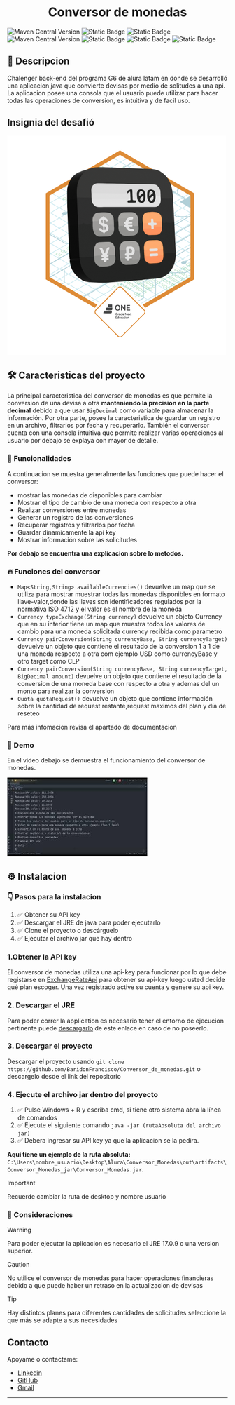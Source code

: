 

<h1 style="text-align:center;">Conversor de monedas</h1>


![Maven Central Version](https://img.shields.io/maven-central/v/org.junit.jupiter/junit-jupiter-api?versionPrefix=5.10.2&style=for-the-badge&logo=junit5&label=JUnit5&color=824D74&link=https%3A%2F%2Fjunit.org%2Fjunit5%2Fdocs%2Fsnapshot%2Frelease-notes%2F)
![Static Badge](https://img.shields.io/badge/Java-17.0.9-orange?style=for-the-badge&link=https%3A%2F%2Fwww.oracle.com%2Fjava%2Ftechnologies%2Fjavase%2Fjdk17-archive-downloads.html)
![Static Badge](https://img.shields.io/badge/Json_-8A2BE2?style=for-the-badge&logo=json&labelColor=gray)
![Maven Central Version](https://img.shields.io/maven-central/v/com.google.code.gson/gson?versionPrefix=2.10.1&style=for-the-badge&label=Gson&color=153448&link=https%3A%2F%2Fgithub.com%2Fgoogle%2Fgson)
![Static Badge](https://img.shields.io/badge/Release%20Date-April-D20062?style=for-the-badge&labelColor=5F374B)
![Static Badge](https://img.shields.io/badge/status-finished-416D19?style=for-the-badge&labelColor=76885B)
![Static Badge](https://img.shields.io/badge/Licence-Mit-cyan?style=for-the-badge)



## 📝 Descripcion
Chalenger back-end del programa G6 de alura latam en donde se desarrolló una aplicacion java que convierte devisas por medio de solitudes a una api.
La aplicacion posee una consola que el usuario puede utilizar para hacer todas las operaciones de conversion,
es intuitiva y de facil uso.


## Insignia del desafió
![image](src/main/resources/Badge-Conversor.png)



## 🛠️ Caracteristicas del proyecto
La principal caracteristica del conversor de monedas es que permite la conversion de una devisa a otra 
**manteniendo la precision en la parte decimal** debido a que usar `BigDecimal` como variable para almacenar la información.
Por otra parte, posee la caracteristica de guardar un registro en un archivo, filtrarlos por fecha y recuperarlo.
También el conversor cuenta con una consola intuitiva que permite realizar varias operaciones al usuario por debajo se explaya
con mayor de detalle.


### 🔧 Funcionalidades
A continuacion se muestra generalmente las funciones que puede hacer el conversor:
* mostrar las monedas de disponibles para cambiar
* Mostrar el tipo de cambio de una moneda con respecto a otra 
* Realizar conversiones entre monedas 
* Generar un registro de las conversiones
* Recuperar registros y filtrarlos por fecha
* Guardar dinamicamente la api key
* Mostrar información sobre las solicitudes

**Por debajo se encuentra una explicacion sobre lo metodos.**


### 🔥 Funciones del conversor
 * `Map<String,String> availableCurrencies()` devuelve un map que se utiliza para mostrar muestrar todas las monedas disponibles en formato llave-valor,donde las llaves son identificadores regulados por la normativa ISO 4712 y el valor es el nombre de la moneda
 *  `Currency typeExchange(String currency)` devuelve un objeto Currency que en su interior tiene un map que muestra todos los valores de cambio para una moneda solicitada currency recibida como parametro
 *  `Currency pairConversion(String currencyBase, String currencyTarget)` devuelve un objeto que contiene el resultado de la conversion 1 a 1 de una moneda respecto a otra com ejemplo USD como currencyBase y otro target como CLP
 *  `Currency pairConversion(String currencyBase, String currencyTarget, BigDecimal amount)` devuelve un objeto que contiene el resultado de la conversion de una moneda base con respecto a otra y ademas del un monto para realizar la conversion
 *   `Quota quotaRequest()` devuelve un objeto que contiene información sobre la cantidad de request restante,request maximos del plan y día de reseteo



Para más infomacion revisa el apartado de documentacion
### 💽 Demo
En el video debajo se demuestra el funcionamiento del conversor de monedas.

[![conversor_demonstration](img.png)](https://www.youtube.com/watch?v=ZxvYIUQZ7EY)



## ⚙️ Instalacion

### 👇 Pasos para la instalacion
   1. ✅ Obtener su API key
   2. ✅ Descargar el JRE de java para poder ejecutarlo
   3. ✅ Clone el proyecto o descárguelo
   4. ✅ Ejecutar el archivo jar que hay dentro

### 1.Obtener la API key
El conversor de monedas utiliza una api-key para funcionar por lo que debe registarse en [ExchangeRateApi]() para obtener su api-key luego usted decide qué plan escoger. Una vez registrado active su cuenta y genere su api key.
### 2. Descargar el JRE
Para poder correr la application es necesario tener el entorno de ejecucion pertinente puede [descargarlo](https://www.oracle.com/java/technologies/downloads/) de este enlace en caso de no poseerlo.
### 3. Descargar el proyecto
Descargar el proyecto usando `git clone https://github.com/BaridonFrancisco/Conversor_de_monedas.git` o descargelo desde el link del repositorio
### 4. Ejecute el archivo jar dentro del proyecto
 1. ✅ Pulse Windows + R y escriba cmd, si tiene otro sistema abra la línea de comandos
 2. ✅ Ejecute el siguiente comando `java -jar (rutaAbsoluta del archivo jar)`
 3. ✅ Debera ingresar su API key ya que la aplicacion se la pedira.

**Aquí tiene un ejemplo de la ruta absoluta:** 
`C:\Users\nombre_usuario\Desktop\Alura\Conversor_Monedas\out\artifacts\Conversor_Monedas_jar\Conversor_Monedas.jar`.
>[!IMPORTANT]
> Recuerde cambiar la ruta de desktop y nombre usuario

### 👀 Consideraciones
> [!WARNING]
> Para poder ejecutar la aplicacion es necesario el JRE 17.0.9 o una version superior.

> [!CAUTION]
> No utilice el conversor de monedas para hacer operaciones financieras debido a que puede haber un retraso en la actualizacion de devisas

> [!TIP]
> Hay distintos planes para diferentes cantidades de solicitudes seleccione la que más se adapte a sus necesidades


## Contacto
Apoyame o contactame:
 * [Linkedin](https://www.linkedin.com/in/francisco-baridon/)
 * [GitHub](https://github.com/BaridonFrancisco)
 * [Gmail]()
---

